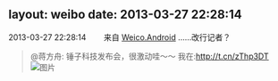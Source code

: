 layout: weibo
date: 2013-03-27 22:28:14
---
<meta name="referrer" content="no-referrer" />

2013-03-27 22:28:14  &nbsp;&nbsp;&nbsp;&nbsp;&nbsp;&nbsp; 来自 <a href="http://app.weibo.com/t/feed/l4RWD" rel="nofollow">Weico.Android</a>
……改行记者？
>  @蒋方舟: 锤子科技发布会，很激动哇～～ 我在:http://t.cn/zThp3DT ​​​
>  ![图片](https://ww2.sinaimg.cn/large/3e89803fjw1e34l4i61p5j.jpg)
